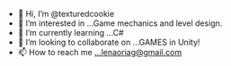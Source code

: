 - 👋 Hi, I’m @texturedcookie
- 👀 I’m interested in ...Game mechanics and level design.
- 🌱 I’m currently learning ...C#
- 💞️ I’m looking to collaborate on ...GAMES in Unity!
- 📫 How to reach me ...lenaoriag@gmail.com

<!---
texturedcookie/texturedcookie is a ✨ special ✨ repository because its `README.md` (this file) appears on your GitHub profile.
You can click the Preview link to take a look at your changes.
--->
